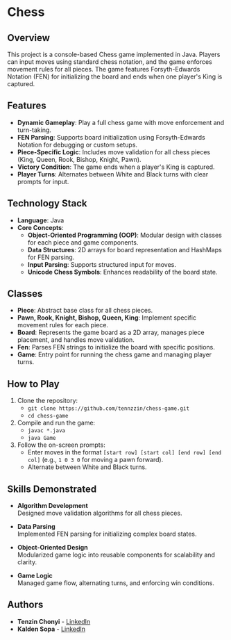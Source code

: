 # Chess

## Overview

This project is a console-based Chess game implemented in Java. Players can input moves using standard chess notation, and the game enforces movement rules for all pieces. The game features Forsyth-Edwards Notation (FEN) for initializing the board and ends when one player's King is captured.

## Features
- **Dynamic Gameplay**: Play a full chess game with move enforcement and turn-taking.
- **FEN Parsing**: Supports board initialization using Forsyth-Edwards Notation for debugging or custom setups.
- **Piece-Specific Logic**: Includes move validation for all chess pieces (King, Queen, Rook, Bishop, Knight, Pawn).
- **Victory Condition**: The game ends when a player's King is captured.
- **Player Turns**: Alternates between White and Black turns with clear prompts for input.

## Technology Stack
- **Language**: Java
- **Core Concepts**:
  - **Object-Oriented Programming (OOP)**: Modular design with classes for each piece and game components.
  - **Data Structures**: 2D arrays for board representation and HashMaps for FEN parsing.
  - **Input Parsing**: Supports structured input for moves.
  - **Unicode Chess Symbols**: Enhances readability of the board state.

## Classes
- **Piece**: Abstract base class for all chess pieces.
- **Pawn, Rook, Knight, Bishop, Queen, King**: Implement specific movement rules for each piece.
- **Board**: Represents the game board as a 2D array, manages piece placement, and handles move validation.
- **Fen**: Parses FEN strings to initialize the board with specific positions.
- **Game**: Entry point for running the chess game and managing player turns.

## How to Play
1. Clone the repository:
   - `git clone https://github.com/tennzzin/chess-game.git`
   - `cd chess-game`
2. Compile and run the game:
   - `javac *.java`
   - `java Game`
3. Follow the on-screen prompts:
   - Enter moves in the format `[start row] [start col] [end row] [end col]` (e.g., `1 0 3 0` for moving a pawn forward).
   - Alternate between White and Black turns.

## Skills Demonstrated
- **Algorithm Development**  
  Designed move validation algorithms for all chess pieces.
  
- **Data Parsing**  
  Implemented FEN parsing for initializing complex board states.
  
- **Object-Oriented Design**  
  Modularized game logic into reusable components for scalability and clarity.
  
- **Game Logic**  
  Managed game flow, alternating turns, and enforcing win conditions.

## Authors
- **Tenzin Chonyi** - [LinkedIn](https://www.linkedin.com/in/tenzin-chonyi)
- **Kalden Sopa** - [LinkedIn](https://www.linkedin.com/in/kalden-sopa/)
